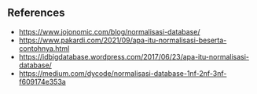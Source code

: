 ## References
- https://www.jojonomic.com/blog/normalisasi-database/
- https://www.pakardi.com/2021/09/apa-itu-normalisasi-beserta-contohnya.html
- https://idbigdatabase.wordpress.com/2017/06/23/apa-itu-normalisasi-database/
- https://medium.com/dycode/normalisasi-database-1nf-2nf-3nf-f609174e353a